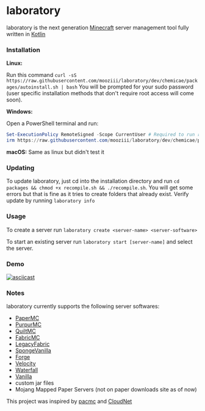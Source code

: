 # laboratory

laboratory is the next generation [Minecraft](https://minecraft.net) server management tool fully written in [Kotlin](https://kotlinlang.org)

### Installation

**Linux:**

Run this command `curl -sS https://raw.githubusercontent.com/mooziii/laboratory/dev/chemicae/packages/autoinstall.sh | bash`
You will be prompted for your sudo password (user specific installation methods that don't require root access will come soon).

**Windows:**

Open a PowerShell terminal and run:
```powershell
Set-ExecutionPolicy RemoteSigned -Scope CurrentUser # Required to run remote scripts
irm https://raw.githubusercontent.com/mooziii/laboratory/dev/chemicae/packages/install-windows.ps1 | iex
```

**macOS:**
Same as linux but didn't test it

### Updating 

To update laboratory, just cd into the installation directory and run `cd packages && chmod +x recompile.sh && ./recompile.sh`. You will get some errors but that is fine as it tries to create folders that already exist. Verify update by running `laboratory info`

### Usage

To create a server run `laboratory create <server-name> <server-software>`

To start an existing server run `laboratory start [server-name]` and select the server.

### Demo 

[![asciicast](https://asciinema.org/a/514193.svg)](https://asciinema.org/a/514193)

### Notes

laboratory currently supports the following server softwares:

- [PaperMC](https://papermc.io)
- [PurpurMC](https://purpurmc.org)
- [QuiltMC](https://quiltmc.org)
- [FabricMC](https://fabricmc.net)
- [LegacyFabric](https://legacyfabric.net)
- [SpongeVanilla](https://spongepowered.org/downloads/spongevanilla)
- [Forge](https://minecraftforge.net)
- [Velocity](https://papermc.io/downloads#Velocity)
- [Waterfall](https://papermc.io/downloads#Waterfall)
- [Vanilla](https://minecraft.net)
- custom jar files
- Mojang Mapped Paper Servers (not on paper downloads site as of now)

This project was inspired by [pacmc](https://github.com/jakobkmar/pacmc) and [CloudNet](https://github.com/CloudNetService/CloudNet-v3)
